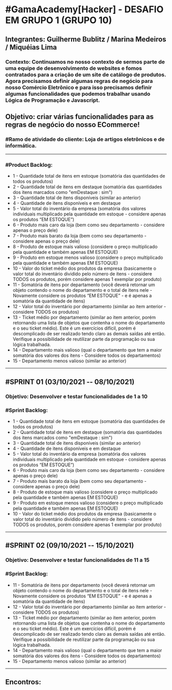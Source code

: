 # #GamaAcademy[Hacker] - DESAFIO EM GRUPO 1 (GRUPO 10)
<h2>Integrantes: Guilherme Bublitz / Marina Medeiros / Miquéias Lima </h2>

### Contexto: Continuamos no nosso contexto de sermos parte de uma equipe de desenvolvimento de websites e fomos contratados para a criação de um site de catálogo de produtos. Agora precisamos definir algumas regras de negócio para nosso Comércio Eletrônico e para isso precisamos definir algumas funcionalidades que podemos trabalhar usando Lógica de Programação e Javascript.

Objetivo:  criar várias funcionalidades para as regras de negócio do nosso ECommerce!
---
### #Ramo de atividade do cliente: Loja de artigos eletrônicos e de informática.
---
### #Product Backlog: 
 - 1 - Quantidade total de itens em estoque (somatória das quantidades de todos os produtos)
 - 2 - Quantidade total de itens em destaque (somatória das quantidades dos itens marcados como "emDestaque : sim")
 - 3 - Quantidade total de itens disponíveis (similar ao anterior)
 - 4 - Quantidade de itens disponíveis e em destaque
 - 5 - Valor total do inventário da empresa (somatória dos valores individuais multiplicado pela quantidade em estoque - considere apenas os produtos “EM ESTOQUE”)
 - 6 - Produto mais caro da loja (bem como seu departamento - considere apenas o preço dele)
 - 7 - Produto mais barato da loja (bem como seu departamento - considere apenas o preço dele)
 - 8 - Produto de estoque mais valioso (considere o preço multiplicado pela quantidade e também apenas EM ESTOQUE)
 - 9 - Produto em estoque menos valioso (considere o preço multiplicado pela quantidade e também apenas EM ESTOQUE)
 - 10 - Valor do ticket médio dos produtos da empresa (basicamente o valor total do inventário dividido pelo número de itens - considere TODOS os produtos, porém considere apenas 1 exemplar por produto)
 - 11 - Somatória de itens por departamento (você deverá retornar um objeto contendo o nome do departamento e o total de itens nele - Novamente considere os produtos “EM ESTOQUE” - e é apenas a somatória da quantidade de itens)
 - 12 - Valor total do inventário por departamento (similar ao item anterior - considere TODOS os produtos)
 - 13 - Ticket médio por departamento (similar ao item anterior, porém retornando uma lista de objetos que contenha o nome do departamento e o seu ticket médio). Este é um exercícios difícil, porém é descomplicado de ser realizado tendo claro as demais saídas até então. Verifique a possibilidade de reutilizar parte da programação ou sua lógica trabalhada.
 - 14 - Departamento mais valioso (qual o departamento que tem a maior somatória dos valores dos itens - Considere todos os departamentos)
 - 15 - Departamento menos valioso (similar ao anterior)
---
## #SPRINT 01 (03/10/2021 -- 08/10/2021)
### Objetivo: Desenvolver e testar funcionalidades de 1 a 10
### #Sprint Backlog:
 - 1 - Quantidade total de itens em estoque (somatória das quantidades de todos os produtos)
 - 2 - Quantidade total de itens em destaque (somatória das quantidades dos itens marcados como "emDestaque : sim")
 - 3 - Quantidade total de itens disponíveis (similar ao anterior)
 - 4 - Quantidade de itens disponíveis e em destaque
 - 5 - Valor total do inventário da empresa (somatória dos valores individuais multiplicado pela quantidade em estoque - considere apenas os produtos “EM ESTOQUE”)
 - 6 - Produto mais caro da loja (bem como seu departamento - considere apenas o preço dele)
 - 7 - Produto mais barato da loja (bem como seu departamento - considere apenas o preço dele)
 - 8 - Produto de estoque mais valioso (considere o preço multiplicado pela quantidade e também apenas EM ESTOQUE)
 - 9 - Produto em estoque menos valioso (considere o preço multiplicado pela quantidade e também apenas EM ESTOQUE)
 - 10 - Valor do ticket médio dos produtos da empresa (basicamente o valor total do inventário dividido pelo número de itens - considere TODOS os produtos, porém considere apenas 1 exemplar por produto)
---
## #SPRINT 02 (09/10/2021 -- 15/10/2021)
### Objetivo: Desenvolver e testar funcionalidades de 11 a 15
### #Sprint Backlog:
  - 11 - Somatória de itens por departamento (você deverá retornar um objeto contendo o nome do departamento e o total de itens nele - Novamente considere os produtos “EM ESTOQUE” - e é apenas a somatória da quantidade de itens)
 - 12 - Valor total do inventário por departamento (similar ao item anterior - considere TODOS os produtos)
 - 13 - Ticket médio por departamento (similar ao item anterior, porém retornando uma lista de objetos que contenha o nome do departamento e o seu ticket médio). Este é um exercícios difícil, porém é descomplicado de ser realizado tendo claro as demais saídas até então. Verifique a possibilidade de reutilizar parte da programação ou sua lógica trabalhada.
 - 14 - Departamento mais valioso (qual o departamento que tem a maior somatória dos valores dos itens - Considere todos os departamentos)
 - 15 - Departamento menos valioso (similar ao anterior)

---------
## Encontros: 
